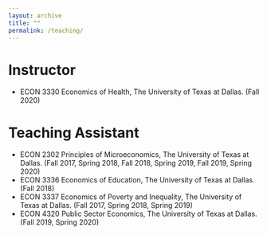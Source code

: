 ```yaml
---
layout: archive
title: ""
permalink: /teaching/
---
```

# Instructor
* ECON 3330 Economics of Health, The University of Texas at Dallas. (Fall 2020) 

# Teaching Assistant
* ECON 2302 Principles of Microeconomics, The University of Texas at Dallas. (Fall 2017, Spring 2018, Fall 2018, Spring 2019, Fall 2019, Spring 2020)
* ECON 3336 Economics of Education, The University of Texas at Dallas. (Fall 2018)
* ECON 3337 Economics of Poverty and Inequality, The University of Texas at Dallas. (Fall 2017, Spring 2018, Spring 2019)
* ECON 4320 Public Sector Economics, The University of Texas at Dallas. (Fall 2019, Spring 2020)
